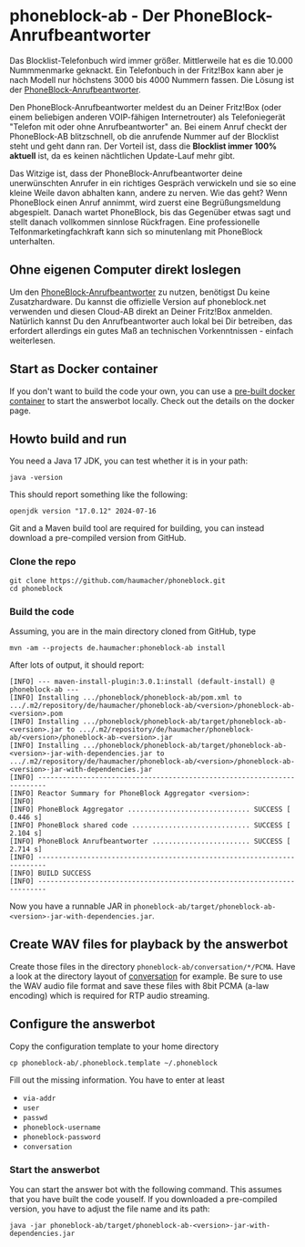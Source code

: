 # phoneblock-ab - Der PhoneBlock-Anrufbeantworter

Das Blocklist-Telefonbuch wird immer größer. Mittlerweile hat es die 10.000 Nummmenmarke geknackt. Ein Telefonbuch in der 
Fritz!Box kann aber je nach Modell nur höchstens 3000 bis 4000 Nummern fassen. Die Lösung ist der [PhoneBlock-Anrufbeantworter](https://phoneblock.net/phoneblock/anrufbeantworter/).

Den PhoneBlock-Anrufbeantworter meldest du an Deiner Fritz!Box (oder einem beliebigen anderen VOIP-fähigen Internetrouter) 
als Telefoniegerät "Telefon mit oder ohne Anrufbeantworter" an. Bei einem Anruf checkt der PhoneBlock-AB blitzschnell, ob die 
anrufende Nummer auf der Blocklist steht und geht dann ran. Der Vorteil ist, dass die **Blocklist immer 100% aktuell** ist, da es 
keinen nächtlichen Update-Lauf mehr gibt.

Das Witzige ist, dass der PhoneBlock-Anrufbeantworter deine unerwünschten Anrufer in ein richtiges Gespräch verwickeln und sie so
eine kleine Weile davon abhalten kann, andere zu nerven. Wie das geht? Wenn PhoneBlock einen Anruf annimmt, wird zuerst eine 
Begrüßungsmeldung abgespielt. Danach wartet PhoneBlock, bis das Gegenüber etwas sagt und stellt danach vollkommen sinnlose 
Rückfragen. Eine professionelle Telfonmarketingfachkraft kann sich so minutenlang mit PhoneBlock unterhalten.

## Ohne eigenen Computer direkt loslegen
Um den [PhoneBlock-Anrufbeantworter](https://phoneblock.net/phoneblock/anrufbeantworter/) zu nutzen, benötigst Du keine 
Zusatzhardware. Du kannst die offizielle Version auf phoneblock.net verwenden und diesen Cloud-AB direkt an Deiner Fritz!Box
anmelden. Natürlich kannst Du den Anrufbeantworter auch lokal bei Dir betreiben, das erfordert allerdings ein gutes Maß an 
technischen Vorkenntnissen - einfach weiterlesen.

## Start as Docker container
If you don't want to build the code your own, you can use a [pre-built docker container](https://hub.docker.com/r/phoneblock/answerbot)
to start the answerbot locally. Check out the details on the docker page.

## Howto build and run

You need a Java 17 JDK, you can test whether it is in your path:
```
java -version
```
This should report something like the following:
```
openjdk version "17.0.12" 2024-07-16
```

Git and a Maven build tool are required for building, you can instead download a pre-compiled version from GitHub.

### Clone the repo
```
git clone https://github.com/haumacher/phoneblock.git
cd phoneblock
```

### Build the code

Assuming, you are in the main directory cloned from GitHub, type
```
mvn -am --projects de.haumacher:phoneblock-ab install
```

After lots of output, it should report:
```
[INFO] --- maven-install-plugin:3.0.1:install (default-install) @ phoneblock-ab ---
[INFO] Installing .../phoneblock/phoneblock-ab/pom.xml to .../.m2/repository/de/haumacher/phoneblock-ab/<version>/phoneblock-ab-<version>.pom
[INFO] Installing .../phoneblock/phoneblock-ab/target/phoneblock-ab-<version>.jar to .../.m2/repository/de/haumacher/phoneblock-ab/<version>/phoneblock-ab-<version>.jar
[INFO] Installing .../phoneblock/phoneblock-ab/target/phoneblock-ab-<version>-jar-with-dependencies.jar to .../.m2/repository/de/haumacher/phoneblock-ab/<version>/phoneblock-ab-<version>-jar-with-dependencies.jar
[INFO] ------------------------------------------------------------------------
[INFO] Reactor Summary for PhoneBlock Aggregator <version>:
[INFO] 
[INFO] PhoneBlock Aggregator .............................. SUCCESS [  0.446 s]
[INFO] PhoneBlock shared code ............................. SUCCESS [  2.104 s]
[INFO] PhoneBlock Anrufbeantworter ........................ SUCCESS [  2.714 s]
[INFO] ------------------------------------------------------------------------
[INFO] BUILD SUCCESS
[INFO] ------------------------------------------------------------------------
```

Now you have a runnable JAR in `phoneblock-ab/target/phoneblock-ab-<version>-jar-with-dependencies.jar`.

## Create WAV files for playback by the answerbot
Create those files in the directory `phoneblock-ab/conversation/*/PCMA`. Have a look at the directory layout of [conversation](conversation) for example. Be sure to use the WAV audio file format and save these files with 8bit PCMA (a-law encoding) which is required for RTP audio streaming.

## Configure the answerbot
Copy the configuration template to your home directory
```
cp phoneblock-ab/.phoneblock.template ~/.phoneblock
```

Fill out the missing information. You have to enter at least
* `via-addr`
* `user`
* `passwd`
* `phoneblock-username`
* `phoneblock-password`
* `conversation`

### Start the answerbot
You can start the answer bot with the following command. This assumes that you have built the code youself. If you downloaded a pre-compiled version, you have to adjust the file name and its path:
```
java -jar phoneblock-ab/target/phoneblock-ab-<version>-jar-with-dependencies.jar
```
